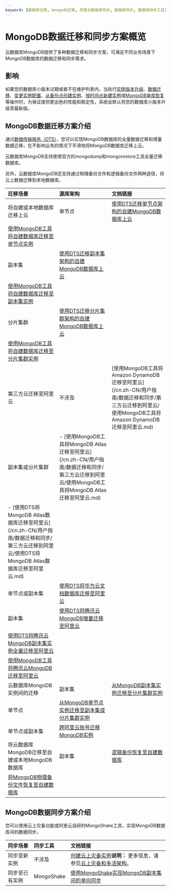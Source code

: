```yaml
---
keyword: [数据库迁移, mongodb迁移, 阿里云数据库同步, 数据库同步, 数据库同步工具]
---
```


# MongoDB数据迁移和同步方案概览

云数据库MongoDB提供了多种数据迁移和同步方案，可满足不同业务场景下MongoDB数据库的数据迁移和同步需求。

## 影响

如果您的数据库小版本过期或者不在维护列表内，当执行[实例版本升级](/cn.zh-CN/用户指南/实例管理/数据库升级/升级数据库版本.md)、[数据迁移](/cn.zh-CN/用户指南/数据迁移和同步/MongoDB数据迁移和同步方案概览.md)、[变更实例配置](/cn.zh-CN/用户指南/实例管理/变更实例配置/变更配置方案概览.md)、[从备份点创建实例](/cn.zh-CN/用户指南/数据恢复/从备份点创建实例.md)、[按时间点新建实例](/cn.zh-CN/用户指南/数据恢复/按时间点新建实例.md)或[MongoDB单库恢复](/cn.zh-CN/用户指南/数据恢复/MongoDB单库恢复.md)等操作时，为保证提供更出色的性能和稳定性，系统会默认将您的数据库小版本升级至最新版。

## MongoDB数据迁移方案介绍

通过[数据传输服务（DTS）](https://help.aliyun.com/document_detail/26592.html)，您可以实现MongoDB数据库的全量数据迁移和增量数据迁移，在不影响业务的情况下平滑地将MongoDB数据库迁移上云。

云数据库MongoDB支持使用官方的mongodump和mongorestore工具全量迁移数据库。

另外，云数据库MongoDB还支持通过物理备份文件和逻辑备份文件两种途径，将云上数据迁移到本地数据库。

|迁移场景|源库架构|文档链接|
|:---|:---|:---|
|将自建或本地数据库迁移上云|单节点|[使用DTS迁移单节点架构的自建MongoDB数据库上云](/cn.zh-CN/快速入门/数据迁移/使用DTS迁移单节点架构的自建MongoDB数据库上云.md)|
|[使用MongoDB工具将自建数据库迁移至单节点实例](/cn.zh-CN/快速入门/数据迁移/使用MongoDB工具将自建数据库迁移至单节点实例.md)|
|副本集|[使用DTS迁移副本集架构的自建MongoDB数据库上云](/cn.zh-CN/快速入门/数据迁移/使用DTS迁移副本集架构的自建MongoDB数据库上云.md)|
|[使用MongoDB工具将自建数据库迁移至副本集实例](/cn.zh-CN/快速入门/数据迁移/使用MongoDB工具将自建数据库迁移至副本集实例.md)|
|分片集群|[使用DTS迁移分片集群架构的自建MongoDB数据库上云](/cn.zh-CN/快速入门/数据迁移/使用DTS迁移分片集群架构的自建MongoDB数据库上云.md)|
|[使用MongoDB工具将自建数据库迁移至分片集群实例](/cn.zh-CN/快速入门/数据迁移/使用MongoDB工具迁移自建数据库上云.md)|
|第三方云迁移至阿里云|不涉及|[使用MongoDB工具将Amazon DynamoDB迁移至阿里云](/cn.zh-CN/用户指南/数据迁移和同步/第三方云迁移到阿里云/使用MongoDB工具将Amazon DynamoDB迁移至阿里云.md)|
|副本集或分片集群|-   [使用MongoDB工具将MongoDB Atlas迁移至阿里云](/cn.zh-CN/用户指南/数据迁移和同步/第三方云迁移到阿里云/使用MongoDB工具将MongoDB Atlas迁移至阿里云.md)
-   [使用DTS将MongoDB Atlas数据库迁移至阿里云](/cn.zh-CN/用户指南/数据迁移和同步/第三方云迁移到阿里云/使用DTS将MongoDB Atlas数据库迁移至阿里云.md) |
|单节点或副本集|[使用DTS将华为云文档数据库迁移至阿里云](/cn.zh-CN/用户指南/数据迁移和同步/第三方云迁移到阿里云/使用DTS将华为云文档数据库迁移至阿里云.md)|
|副本集|[使用DTS将腾讯云MongoDB增量迁移至阿里云](/cn.zh-CN/用户指南/数据迁移和同步/第三方云迁移到阿里云/使用DTS将腾讯云MongoDB增量迁移至阿里云.md)|
|[使用DTS将腾讯云MongoDB副本集实例全量迁移至阿里云](/cn.zh-CN/用户指南/数据迁移和同步/第三方云迁移到阿里云/使用DTS将腾讯云MongoDB副本集实例全量迁移至阿里云.md)|
|[使用MongoDB工具将腾讯云MongoDB迁移至阿里云](/cn.zh-CN/用户指南/数据迁移和同步/第三方云迁移到阿里云/使用MongoDB工具将腾讯云MongoDB迁移至阿里云.md)|
|云数据库MongoDB实例间的迁移|副本集|[从MongoDB副本集实例迁移至分片集群实例](/cn.zh-CN/用户指南/数据迁移和同步/MongoDB实例间迁移/从MongoDB副本集实例迁移至分片集群实例.md)|
|单节点|[从MongoDB单节点实例迁移至副本集或分片集群实例](/cn.zh-CN/用户指南/数据迁移和同步/MongoDB实例间迁移/从MongoDB单节点实例迁移至副本集或分片集群实例.md)|
|单节点或副本集|[跨阿里云账号迁移MongoDB实例](/cn.zh-CN/用户指南/数据迁移和同步/MongoDB实例间迁移/跨阿里云账号迁移MongoDB实例.md)|
|将云数据库MongoDB迁移至自建或本地MongoDB数据库|副本集|[逻辑备份恢复至自建数据库](/cn.zh-CN/用户指南/数据恢复/逻辑备份恢复至自建数据库.md)|
|[将MongoDB物理备份文件恢复至自建数据库](/cn.zh-CN/用户指南/数据恢复/物理备份恢复至自建数据库/将MongoDB物理备份文件恢复至自建数据库.md)|

## MongoDB数据同步方案介绍

您可以使用云上灾备功能或阿里云自研的MongoShake工具，实现MongoDB数据库间的数据同步。

|同步场景|同步工具|文档链接|
|:---|:---|:---|
|同步至新实例|不涉及|[创建云上灾备实例]()**说明：** 更多信息，请参见[云上灾备和多活架构]()。 |
|同步至已有实例|MongoShake|[使用MongoShake实现MongoDB副本集间的单向同步](/cn.zh-CN/用户指南/数据迁移和同步/数据同步/使用MongoShake实现MongoDB副本集间的单向同步.md)|

